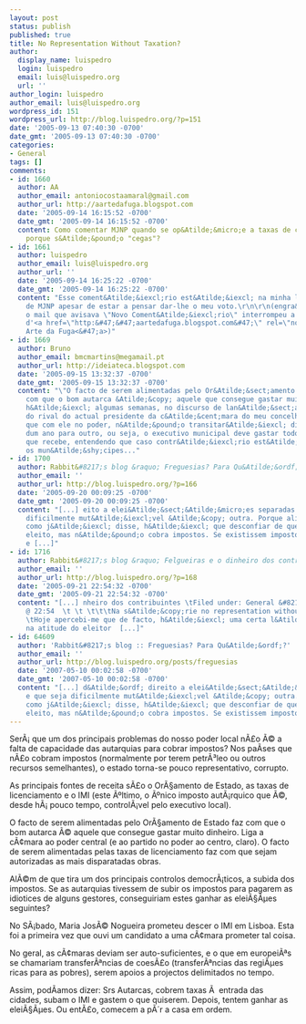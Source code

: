 ```yaml
---
layout: post
status: publish
published: true
title: No Representation Without Taxation?
author:
  display_name: luispedro
  login: luispedro
  email: luis@luispedro.org
  url: ''
author_login: luispedro
author_email: luis@luispedro.org
wordpress_id: 151
wordpress_url: http://blog.luispedro.org/?p=151
date: '2005-09-13 07:40:30 -0700'
date_gmt: '2005-09-13 07:40:30 -0700'
categories:
- General
tags: []
comments:
- id: 1660
  author: AA
  author_email: antoniocostaamaral@gmail.com
  author_url: http://aartedafuga.blogspot.com
  date: '2005-09-14 16:15:52 -0700'
  date_gmt: '2005-09-14 16:15:52 -0700'
  content: Como comentar MJNP quando se op&Atilde;&micro;e a taxas de circula&Atilde;&sect;&Atilde;&pound;o
    porque s&Atilde;&pound;o "cegas"?
- id: 1661
  author: luispedro
  author_email: luis@luispedro.org
  author_url: ''
  date: '2005-09-14 16:25:22 -0700'
  date_gmt: '2005-09-14 16:25:22 -0700'
  content: "Esse coment&Atilde;&iexcl;rio est&Atilde;&iexcl; na minha lista de imperfei&Atilde;&sect;&Atilde;&micro;es
    de MJNP apesar de estar a pensar dar-lhe o meu voto.\r\n\r\n(engra&Atilde;&sect;ado,
    o mail que avisava \"Novo Coment&Atilde;&iexcl;rio\" interrompeu a minha leitura
    d'<a href=\"http:&#47;&#47;aartedafuga.blogspot.com&#47;\" rel=\"nofollow\">A
    Arte da Fuga<&#47;a>)"
- id: 1669
  author: Bruno
  author_email: bmcmartins@megamail.pt
  author_url: http://ideiateca.blogspot.com
  date: '2005-09-15 13:32:37 -0700'
  date_gmt: '2005-09-15 13:32:37 -0700'
  content: "\"O facto de serem alimentadas pelo Or&Atilde;&sect;amento de Estado faz
    com que o bom autarca &Atilde;&copy; aquele que consegue gastar muito dinheiro.\"\r\n\r\nAinda
    h&Atilde;&iexcl; algumas semanas, no discurso de lan&Atilde;&sect;amento de candidatura
    do rival do actual presidente da c&Atilde;&cent;mara do meu concelho, aquele dizia
    que com ele no poder, n&Atilde;&pound;o transitar&Atilde;&iexcl; dinheiro de or&Atilde;&sect;amento
    dum ano para outro, ou seja, o executivo municipal deve gastar todo o dinheiro
    que recebe, entendendo que caso contr&Atilde;&iexcl;rio est&Atilde;&iexcl; a lesar
    os mun&Atilde;&shy;cipes..."
- id: 1700
  author: Rabbit&#8217;s blog &raquo; Freguesias? Para Qu&Atilde;&ordf;?
  author_email: ''
  author_url: http://blog.luispedro.org/?p=166
  date: '2005-09-20 00:09:25 -0700'
  date_gmt: '2005-09-20 00:09:25 -0700'
  content: "[...] eito a elei&Atilde;&sect;&Atilde;&micro;es separadas e que seja
    dificilmente mut&Atilde;&iexcl;vel &Atilde;&copy; outra. Porque ali&Atilde;&iexcl;s,
    como j&Atilde;&iexcl; disse, h&Atilde;&iexcl; que desconfiar de quem &Atilde;&copy;
    eleito, mas n&Atilde;&pound;o cobra impostos. Se existissem impostos de freguesia,
    e [...]"
- id: 1716
  author: Rabbit&#8217;s blog &raquo; Felgueiras e o dinheiro dos contribuintes
  author_email: ''
  author_url: http://blog.luispedro.org/?p=168
  date: '2005-09-21 22:54:32 -0700'
  date_gmt: '2005-09-21 22:54:32 -0700'
  content: "[...] nheiro dos contribuintes \tFiled under: General &#8212; luispedro
    @ 22:54  \t \t \t\t\tNa s&Atilde;&copy;rie no representation without taxation:
    \tHoje apercebi-me que de facto, h&Atilde;&iexcl; uma certa l&Atilde;&sup3;gica
    na atitude do eleitor  [...]"
- id: 64609
  author: 'Rabbit&#8217;s blog :: Freguesias? Para Qu&Atilde;&ordf;?'
  author_email: ''
  author_url: http://blog.luispedro.org/posts/freguesias
  date: '2007-05-10 00:02:58 -0700'
  date_gmt: '2007-05-10 00:02:58 -0700'
  content: "[...] d&Atilde;&ordf; direito a elei&Atilde;&sect;&Atilde;&micro;es separadas
    e que seja dificilmente mut&Atilde;&iexcl;vel &Atilde;&copy; outra. Porque ali&Atilde;&iexcl;s,
    como j&Atilde;&iexcl; disse, h&Atilde;&iexcl; que desconfiar de quem &Atilde;&copy;
    eleito, mas n&Atilde;&pound;o cobra impostos. Se existissem impostos de [...]"
---
```

<p>Ser&Atilde;&iexcl; que um dos principais problemas do nosso poder local n&Atilde;&pound;o &Atilde;&copy; a falta de capacidade das autarquias para cobrar impostos? Nos pa&Atilde;&shy;ses que n&Atilde;&pound;o cobram impostos (normalmente por terem petr&Atilde;&sup3;leo ou outros recursos semelhantes), o estado torna-se pouco representativo, corrupto.</p>
<p>As principais fontes de receita s&Atilde;&pound;o o Or&Atilde;&sect;amento de Estado, as taxas de licenciamento e o IMI (este &Atilde;&ordm;ltimo, o &Atilde;&ordm;nico imposto aut&Atilde;&iexcl;rquico que &Atilde;&copy;, desde h&Atilde;&iexcl; pouco tempo, control&Atilde;&iexcl;vel pelo executivo local).</p>
<p>O facto de serem alimentadas pelo Or&Atilde;&sect;amento de Estado faz com que o bom autarca &Atilde;&copy; aquele que consegue gastar muito dinheiro. Liga a c&Atilde;&cent;mara ao poder central (e ao partido no poder ao centro, claro). O facto de serem alimentadas pelas taxas de licenciamento faz com que sejam autorizadas as mais disparatadas obras.</p>
<p>Al&Atilde;&copy;m de que tira um dos principais controlos democr&Atilde;&iexcl;ticos, a subida dos impostos. Se as autarquias tivessem de subir os impostos para pagarem as idiotices de alguns gestores, conseguiriam estes ganhar as elei&Atilde;&sect;&Atilde;&micro;es seguintes?</p>
<p>No S&Atilde;&iexcl;bado, Maria Jos&Atilde;&copy; Nogueira prometeu descer o IMI em Lisboa. Esta foi a primeira vez que ouvi um candidato a uma c&Atilde;&cent;mara prometer tal coisa.</p>
<p>No geral, as c&Atilde;&cent;maras deviam ser auto-suficientes, e o que em europei&Atilde;&ordf;s se chamariam transfer&Atilde;&ordf;ncias de coes&Atilde;&pound;o (transfer&Atilde;&ordf;ncias das regi&Atilde;&micro;es ricas para as pobres), serem apoios a projectos delimitados no tempo.</p>
<p>Assim, pod&Atilde;&shy;amos dizer: Srs Autarcas, cobrem taxas &Atilde;&nbsp; entrada das cidades, subam o IMI e gastem o que quiserem. Depois, tentem ganhar as elei&Atilde;&sect;&Atilde;&micro;es. Ou ent&Atilde;&pound;o, comecem a p&Atilde;&acute;r a casa em ordem.</p>
